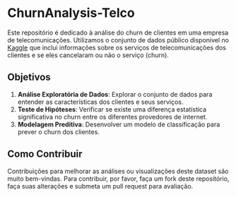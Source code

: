 # ChurnAnalysis-Telco

Este repositório é dedicado à análise do churn de clientes em uma empresa de telecomunicações. Utilizamos o conjunto de dados público disponível no [Kaggle](https://www.kaggle.com/datasets/blastchar/telco-customer-churn) que inclui informações sobre os serviços de telecomunicações dos clientes e se eles cancelaram ou não o serviço (churn).

## Objetivos

1. **Análise Exploratória de Dados**: Explorar o conjunto de dados para entender as características dos clientes e seus serviços.
2. **Teste de Hipóteses**: Verificar se existe uma diferença estatística significativa no churn entre os diferentes provedores de internet.
3. **Modelagem Preditiva**: Desenvolver um modelo de classificação para prever o churn dos clientes.

## Como Contribuir
Contribuições para melhorar as análises ou visualizações deste dataset são muito bem-vindas. Para contribuir, por favor, faça um fork deste repositório, faça suas alterações e submeta um pull request para avaliação.
